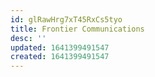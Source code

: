 ```yaml
---
id: glRawHrg7xT45RxCs5tyo
title: Frontier Communications
desc: ''
updated: 1641399491547
created: 1641399491547
---
```


